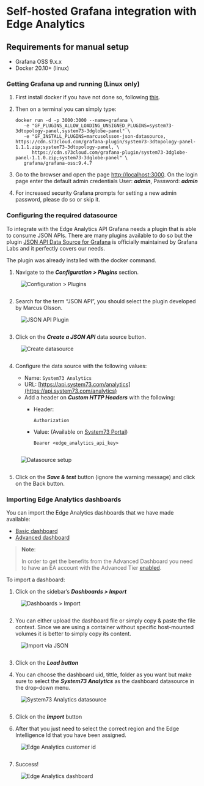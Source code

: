 <!-- markdownlint-disable -->
<style>
/* The below `img` style sets the default CSS styling for all images hereafter in this markdown
file. */
img
{
    /* Default display value is `inline-block`. Set it to `block` to prevent surrounding text from
    wrapping around the image. Instead, `block` format will force the text to be above or below the
    image, but never to the sides. */
    display:block; 
    float:none; 
    margin-left:auto;
    margin-right:auto;
    padding:1em;
}
</style>
<!-- markdownlint-enable -->
# Self-hosted Grafana integration with Edge Analytics

## Requirements for manual setup

* Grafana OSS 9.x.x
* Docker 20.10+ (linux)

### Getting Grafana up and running (Linux only)

1. First install docker if you have not done so, following [this](https://docs.docker.com/engine/install/).

2. Then on a terminal you can simply type:

   ```console
   docker run -d -p 3000:3000 --name=grafana \
      -e "GF_PLUGINS_ALLOW_LOADING_UNSIGNED_PLUGINS=system73-3dtopology-panel,system73-3dglobe-panel" \
      -e "GF_INSTALL_PLUGINS=marcusolsson-json-datasource, https://cdn.s73cloud.com/grafana-plugin/system73-3dtopology-panel-1.1.1.zip;system73-3dtopology-panel, \
         https://cdn.s73cloud.com/grafana-plugin/system73-3dglobe-panel-1.1.0.zip;system73-3dglobe-panel" \
      grafana/grafana-oss:9.4.7
   ```

3. Go to the browser and open the page [http://localhost:3000](http://localhost:3000).
On the login page enter the default admin credentials
User: ***admin***, Password: ***admin***
4. For increased security Grafana prompts for setting a new admin password, please do so or skip it.

### Configuring the required datasource

To integrate with the Edge Analytics API Grafana needs a plugin that is able to consume JSON APIs.
There are many plugins available to do so but the plugin
[JSON API Data Source for Grafana][grafana-json-datasource] is officially maintained by Grafana Labs
and it perfectly covers our needs.

The plugin was already installed with the docker command.

1. Navigate to the ***Configuration > Plugins*** section.
   ![Configuration > Plugins](./images/plugins.png)
2. Search for the term “JSON API”, you should select the plugin developed by Marcus Olsson.
   ![JSON API Plugin](./images/json-api-plugin.png)
3. Click on the ***Create a JSON API*** data source button.
   ![Create datasource](./images/create-datasource.png)
4. Configure the data source with the following values:
   * Name: `System73 Analytics`
   * URL: [https://api.system73.com/analytics](https://api.system73.com/analytics)
   * Add a header on ***Custom HTTP Headers*** with the following:
      * Header:

         ```text
         Authorization
         ```

      * Value: (Available on [System73 Portal][s73-portal])

         ```text
         Bearer <edge_analytics_api_key>
         ```

   ![Datasource setup](./images/datasource-setup.png)
5. Click on the ***Save & test*** button (ignore the warning message) and click on the Back button.

### Importing Edge Analytics dashboards

You can import the Edge Analytics dashboards that we have made available:

* [Basic dashboard](./files/provisioning/dashboards/ea-basic-dashboard.json)
* [Advanced dashboard](./files/provisioning/dashboards/ea-advanced-dashboard.json)

> **Note**:
>
> In order to get the benefits from the Advanced Dashboard you need to have an EA account with the
> Advanced Tier [enabled][ea-credentials].

To import a dashboard:

1. Click on the sidebar’s ***Dashboards > Import***
   ![Dashboards > Import](./images/dashboard-import.png)
2. You can either upload the dashboard file or simply copy & paste the file context. Since we are
using a container without specific host-mounted volumes it is better to simply copy its content.
   ![Import via JSON](./images/dashboard-load.png)
3. Click on the ***Load button***
4. You can choose the dashboard uid, tittle, folder as you want but make sure to select the
***System73 Analytics*** as the dashboard datasource in the drop-down menu.
   ![System73 Analytics datasource](./images/dashboard-datasource.png)

5. Click on the ***Import*** button
6. After that you just need to select the correct region and the Edge Intelligence Id that you have
been assigned.
   ![Edge Analytics customer id](./images/analytics-id.png)
7. Success!
   ![Edge Analytics dashboard](./images/analytics-dashboard.png)

[ea-credentials]: https://docs.system73.com/services/edge-intelligence/ei-credentials/
[grafana-json-datasource]: https://grafana.github.io/grafana-json-datasource/
[s73-portal]: https://manage.system73.com
